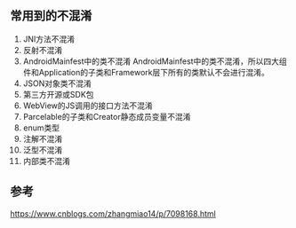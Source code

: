 ## 常用到的不混淆
1. JNI方法不混淆
2. 反射不混淆
3. AndroidMainfest中的类不混淆
AndroidMainfest中的类不混淆，所以四大组件和Application的子类和Framework层下所有的类默认不会进行混淆。
4. JSON对象类不混淆
5. 第三方开源或SDK包
6. WebView的JS调用的接口方法不混淆
7. Parcelable的子类和Creator静态成员变量不混淆
8. enum类型
9. 注解不混淆
10. 泛型不混淆
11. 内部类不混淆


## 参考
https://www.cnblogs.com/zhangmiao14/p/7098168.html
